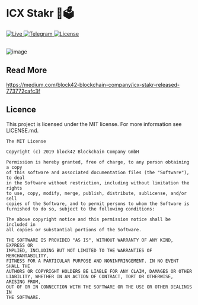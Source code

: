# ICX Stakr 🥩🗳

<div>
  <a href="https://icxstakr.io">
    <img src="https://img.shields.io/badge/status-live-brightgreen.svg" alt="Live" />
  </a>
  <a href="https://t.me/block42_crypto">
    <img src="https://img.shields.io/badge/chat-Twitter-1da1f2.svg" alt="Telegram" />
  </a>
  <a href="#">
    <img src="https://img.shields.io/badge/license-MIT-green.svg" alt="License" />
  </a>
</div>

<br>

![image](https://user-images.githubusercontent.com/6087393/64079105-a5a1d600-cce3-11e9-8a38-0f2e4a1b14aa.png)

## Read More

https://medium.com/block42-blockchain-company/icx-stakr-released-773772cafc3f

## Licence

This project is licensed under the MIT license. For more information see LICENSE.md.

```
The MIT License

Copyright (c) 2019 block42 Blockchain Company GmbH

Permission is hereby granted, free of charge, to any person obtaining a copy
of this software and associated documentation files (the "Software"), to deal
in the Software without restriction, including without limitation the rights
to use, copy, modify, merge, publish, distribute, sublicense, and/or sell
copies of the Software, and to permit persons to whom the Software is
furnished to do so, subject to the following conditions:

The above copyright notice and this permission notice shall be included in
all copies or substantial portions of the Software.

THE SOFTWARE IS PROVIDED "AS IS", WITHOUT WARRANTY OF ANY KIND, EXPRESS OR
IMPLIED, INCLUDING BUT NOT LIMITED TO THE WARRANTIES OF MERCHANTABILITY,
FITNESS FOR A PARTICULAR PURPOSE AND NONINFRINGEMENT. IN NO EVENT SHALL THE
AUTHORS OR COPYRIGHT HOLDERS BE LIABLE FOR ANY CLAIM, DAMAGES OR OTHER
LIABILITY, WHETHER IN AN ACTION OF CONTRACT, TORT OR OTHERWISE, ARISING FROM,
OUT OF OR IN CONNECTION WITH THE SOFTWARE OR THE USE OR OTHER DEALINGS IN
THE SOFTWARE.
```
